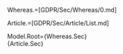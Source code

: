 Whereas.=[GDPR/Sec/Whereas/0.md]

Article.=[GDPR/Sec/Article/List.md]

Model.Root={Whereas.Sec}</b><br>{Article.Sec}